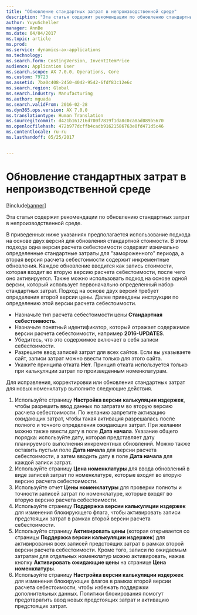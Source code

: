 ```yaml
---
title: "Обновление стандартных затрат в непроизводственной среде"
description: "Эта статья содержит рекомендации по обновлению стандартных затрат в непроизводственной среде."
author: YuyuScheller
manager: AnnBe
ms.date: 04/04/2017
ms.topic: article
ms.prod: 
ms.service: dynamics-ax-applications
ms.technology: 
ms.search.form: CostingVersion, InventItemPrice
audience: Application User
ms.search.scope: AX 7.0.0, Operations, Core
ms.custom: 79723
ms.assetid: 7ba0c408-2450-4042-9542-6fdf83c12e6c
ms.search.region: Global
ms.search.industry: Manufacturing
ms.author: mguada
ms.search.validFrom: 2016-02-28
ms.dyn365.ops.version: AX 7.0.0
ms.translationtype: Human Translation
ms.sourcegitcommit: d421b161216d700f7819f1da8c0ca8ad089b5670
ms.openlocfilehash: 472b977dcffb4cadb91621586763e0fd471d5c46
ms.contentlocale: ru-ru
ms.lasthandoff: 05/25/2017


---
```


# <a name="update-standard-costs-in-a-non-manufacturing-environment"></a>Обновление стандартных затрат в непроизводственной среде

[!include[banner](../includes/banner.md)]


Эта статья содержит рекомендации по обновлению стандартных затрат в непроизводственной среде.

В приведенных ниже указаниях предполагается использование подхода на основе двух версий для обновления стандартной стоимости. В этом подходе одна версия расчета себестоимости содержит изначально определенные стандартные затраты для "замороженного" периода, а вторая версия расчета себестоимости содержит инкрементные обновления. Каждое обновление вводится как запись стоимости, которая входит во вторую версию расчета себестоимости, после чего оно активируется. Также можно использовать подход на основе одной версии, который использует первоначально определенный набор стандартных затрат. Подход на основе двух версий требует определения второй версии цены. Далее приведены инструкции по определению этой версии расчета себестоимости.

-   Назначьте тип расчета себестоимости цены **Стандартная себестоимость**.
-   Назначьте понятный идентификатор, который отражает содержимое версии расчета себестоимости, например **2016-UPDATES**.
-   Убедитесь, что это содержимое включает в себя записи себестоимости.
-   Разрешите ввод записей затрат для всех cайтов. Если вы указываете сайт, записи затрат можно ввести только для этого сайта.
-   Укажите принципа отката **Нет**. Принцип отката используется только при калькуляции затрат по произведенным номенклатурам.

Для исправления, корректировки или обновления стандартных затрат для новых номенклатур выполните следующие действия.

1.  Используйте страницу **Настройка версии** **калькуляции издержек**, чтобы разрешить ввод данных по затратам во вторую версию расчета себестоимости. По желанию запретите активацию ожидающих затрат, чтобы такая активация разрешалась после полного и точного определения ожидающих затрат. При желании можно также ввести дату в поле **Дата начала**. Указание общего порядка: используйте дату, которая представляет дату планируемого выполнения инкрементных обновлений. Можно также оставить пустым поле **Дата начала** для версии расчета себестоимости, а затем вводить дату в поле **Дата начала** для каждой записи затрат.
2.  Используйте страницу **Цена номенклатуры** для ввода обновлений в виде записей затрат по номенклатуре, которые входят во вторую версию расчета себестоимости.
3.  Используйте отчет **Цены номенклатуры** для проверки полноты и точности записей затрат по номенклатуре, которые входят во вторую версию расчета себестоимости.
4.  Используйте страницу **Поддержка версии калькуляции издержек** для изменения блокирующего флага, чтобы активировать записи предстоящих затрат в рамках второй версии расчета себестоимости.
5.  Используйте страницу **Активировать цены** (которая открывается со страницы **Поддержка версии калькуляции издержек**) для активирования всех записей предстоящих затрат в рамках второй версии расчета себестоимости. Кроме того, записи по ожидаемым затратам для отдельных номенклатур можно активировать, нажав кнопку **Активировать ожидающие цены** на странице **Цена номенклатуры**.
6.  Используйте страницу **Настройка версии калькуляции издержек** для изменения блокирующих флагов в рамках второй версии расчета себестоимости, чтобы избежать поддержки дополнительных данных. Политики блокирования помогут предотвратить ввод новых предстоящих затрат и активацию предстоящих затрат.






